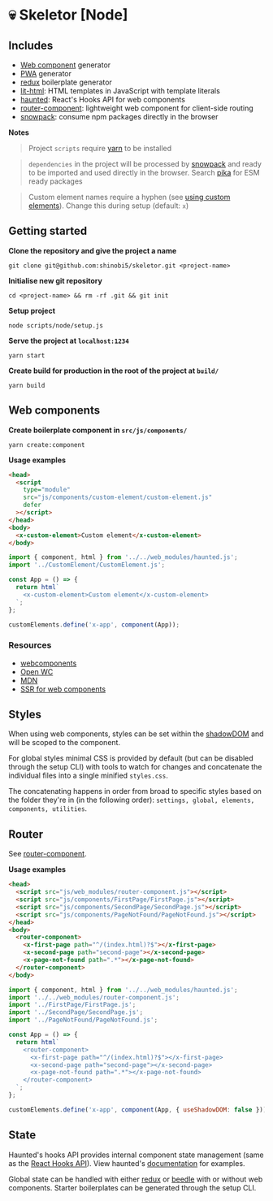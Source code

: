 # :skull: Skeletor [Node]

## Includes

- [Web component](https://developer.mozilla.org/en-US/docs/Web/Web_Components) generator
- [PWA](https://developer.mozilla.org/en-US/docs/Web/Progressive_web_apps) generator
- [redux](https://github.com/reduxjs/redux) boilerplate generator
- [lit-html](https://github.com/polymer/lit-html): HTML templates in JavaScript with template literals
- [haunted](https://github.com/matthewp/haunted): React's Hooks API for web components
- [router-component](https://github.com/mkay581/router-component): lightweight web component for client-side routing
- [snowpack](https://github.com/pikapkg/snowpack): consume npm packages directly in the browser

**Notes**

> Project `scripts` require [yarn](https://yarnpkg.com/) to be installed

> `dependencies` in the project will be processed by [snowpack](https://github.com/pikapkg/snowpack) and ready to be imported and used directly in the browser. Search [pika](https://www.pika.dev/) for ESM ready packages

> Custom element names require a hyphen (see [using custom elements](https://developer.mozilla.org/en-US/docs/Web/Web_Components/Using_custom_elements)). Change this during setup (default: `x`)

## Getting started

**Clone the repository and give the project a name**

```
git clone git@github.com:shinobi5/skeletor.git <project-name>
```

**Initialise new git repository**

```
cd <project-name> && rm -rf .git && git init
```

**Setup project**

```
node scripts/node/setup.js
```

**Serve the project at `localhost:1234`**

```
yarn start
```

**Create build for production in the root of the project at `build/`**

```
yarn build
```

## Web components

**Create boilerplate component in `src/js/components/`**

```
yarn create:component
```

**Usage examples**

```html
<head>
  <script
    type="module"
    src="js/components/custom-element/custom-element.js"
    defer
  ></script>
</head>
<body>
  <x-custom-element>Custom element</x-custom-element>
</body>
```

```javascript
import { component, html } from '../../web_modules/haunted.js';
import '../CustomElement/CustomElement.js';

const App = () => {
  return html`
    <x-custom-element>Custom element</x-custom-element>
  `;
};

customElements.define('x-app', component(App));
```

### Resources

- [webcomponents](https://www.webcomponents.org)
- [Open WC](https://open-wc.org/)
- [MDN](https://developer.mozilla.org/en-US/docs/Web/Web_Components)
- [SSR for web components](https://medium.com/@treshugart/%C3%A5server-side-rendering-web-components-e5df705f3f48)

## Styles

When using web components, styles can be set within the [shadowDOM](https://developer.mozilla.org/en-US/docs/Web/Web_Components/Using_shadow_DOM) and will be scoped to the component.

For global styles minimal CSS is provided by default (but can be disabled through the setup CLI) with tools to watch for changes and concatenate the individual files into a single minified `styles.css`.

The concatenating happens in order from broad to specific styles based on the folder they're in (in the following order): `settings, global, elements, components, utilities`.

## Router

See [router-component](https://github.com/mkay581/router-component).

**Usage examples**

```html
<head>
  <script src="js/web_modules/router-component.js"></script>
  <script src="js/components/FirstPage/FirstPage.js"></script>
  <script src="js/components/SecondPage/SecondPage.js"></script>
  <script src="js/components/PageNotFound/PageNotFound.js"></script>
</head>
<body>
  <router-component>
    <x-first-page path="^/(index.html)?$"></x-first-page>
    <x-second-page path="second-page"></x-second-page>
    <x-page-not-found path=".*"></x-page-not-found>
  </router-component>
</body>
```

```javascript
import { component, html } from '../../web_modules/haunted.js';
import '../../web_modules/router-component.js';
import '../FirstPage/FirstPage.js';
import '../SecondPage/SecondPage.js';
import '../PageNotFound/PageNotFound.js';

const App = () => {
  return html`
    <router-component>
      <x-first-page path="^/(index.html)?$"></x-first-page>
      <x-second-page path="second-page"></x-second-page>
      <x-page-not-found path=".*"></x-page-not-found>
    </router-component>
  `;
};

customElements.define('x-app', component(App, { useShadowDOM: false }));
```

## State

Haunted's hooks API provides internal component state management (same as the [React Hooks API](https://reactjs.org/docs/hooks-reference.html)). View haunted's [documentation](https://github.com/matthewp/haunted) for examples.

Global state can be handled with either [redux](https://github.com/reduxjs/redux) or [beedle](https://github.com/andybelldesign/beedle) with or without web components. Starter boilerplates can be generated through the setup CLI.
